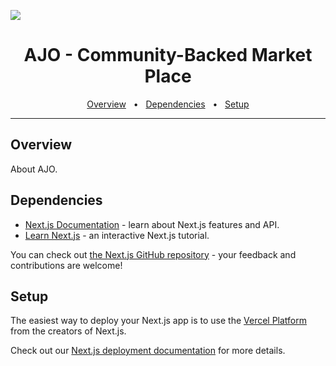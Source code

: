 ![](public/banner.png)

<div align="center">
  <h1>AJO - Community-Backed Market Place </h1>
  <a href="#overview">Overview</a>
  <span>&nbsp;&nbsp;•&nbsp;&nbsp;</span>
  <a href="#resources">Dependencies</a>
  <span>&nbsp;&nbsp;•&nbsp;&nbsp;</span>
  <a href="#resources">Setup</a>
  <br />
  <hr />
</div>

## Overview

About AJO.

## Dependencies

- [Next.js Documentation](https://nextjs.org/docs) - learn about Next.js features and API.
- [Learn Next.js](https://nextjs.org/learn) - an interactive Next.js tutorial.

You can check out [the Next.js GitHub repository](https://github.com/vercel/next.js/) - your feedback and contributions are welcome!

## Setup

The easiest way to deploy your Next.js app is to use the [Vercel Platform](https://vercel.com/new?utm_medium=default-template&filter=next.js&utm_source=create-next-app&utm_campaign=create-next-app-readme) from the creators of Next.js.

Check out our [Next.js deployment documentation](https://nextjs.org/docs/deployment) for more details.
